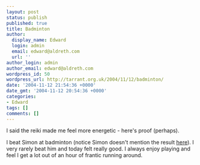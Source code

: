 ```yaml
---
layout: post
status: publish
published: true
title: Badminton
author:
  display_name: Edward
  login: admin
  email: edward@aldreth.com
  url: ''
author_login: admin
author_email: edward@aldreth.com
wordpress_id: 50
wordpress_url: http://tarrant.org.uk/2004/11/12/badminton/
date: '2004-11-12 21:54:36 +0000'
date_gmt: '2004-11-12 20:54:36 +0000'
categories:
- Edward
tags: []
comments: []
---
```

<p>I said the reiki made me feel more energetic - here's proof (perhaps).</p>
<p>I beat Simon at badminton (notice Simon doesn't mention the result <a href="http://palmour.blogspot.com/2004/11/badminton.html">here</a>).  I very rarely beat him and today felt really good.  I always enjoy playing and feel I get a lot out of an hour of frantic running around.</p>
